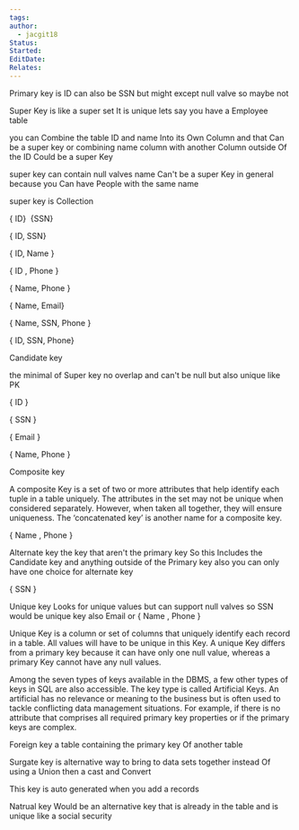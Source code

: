 ```yaml
---
tags: 
author:
  - jacgit18
Status: 
Started: 
EditDate: 
Relates:
---
```

Primary key is ID can also be SSN but might except null valve so maybe not 

Super Key is like a super set It is unique lets say you have a Employee table  

you can Combine the table ID and name Into its Own Column and that Can be a super key or combining name column with another Column outside Of the ID Could be a super Key 

super key can contain null valves name Can't be a super Key in general because you Can have People with the same name 

super key is Collection  

{ ID}  {SSN} 

{ ID, SSN} 

{ ID, Name }  

{ ID , Phone }  

{ Name, Phone }  

{ Name, Email}  

{ Name, SSN, Phone }  

{ ID, SSN, Phone} 

Candidate key  

the minimal of Super key no overlap and can't be null but also unique like PK 

{ ID }  

{ SSN }  

{ Email }  

{ Name, Phone }  

Composite key  

A composite Key is a set of two or more attributes that help identify each tuple in a table uniquely. The attributes in the set may not be unique when considered separately. However, when taken all together, they will ensure uniqueness. The ‘concatenated key’ is another name for a composite key. 

{ Name , Phone } 

Alternate key the key that aren't the primary key So this Includes the Candidate key and anything outside of the Primary key also you can only have one choice for alternate key  

{ SSN }  

Unique key Looks for unique values but can support null valves so SSN would be unique key also Email or { Name , Phone }  

Unique Key is a column or set of columns that uniquely identify each record in a table. All values will have to be unique in this Key. A unique Key differs from a primary key because it can have only one null value, whereas a primary Key cannot have any null values. 

Among the seven types of keys available in the DBMS, a few other types of keys in SQL are also accessible. The key type is called Artificial Keys. An artificial has no relevance or meaning to the business but is often used to tackle conflicting data management situations. For example, if there is no attribute that comprises all required primary key properties or if the primary keys are complex. 

Foreign key a table containing the primary key Of another table 

Surgate key is alternative way to bring to data sets together instead Of using a Union then a cast and Convert 

This key is auto generated when you add a records 

Natrual key Would be an alternative key that is already in the table and is unique like a social security